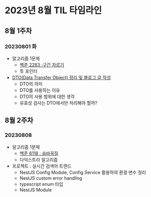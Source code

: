 # 2023년 8월 TIL 타임라인

## 8월 1주차

### 20230801 화

* 알고리즘 1문제
  * [백준 2283 :구간 자르기](https://www.acmicpc.net/problem/2283)
  * 투 포인터
* [DTO(Data Transfer Object) 정리 및 블로그 글 작성](https://velog.io/@calm0_0/DTO)
  * DTO의 의미
  * DTO를 사용하는 이유
  * DTO의 사용 범위에 대한 생각
  * 유효성 검사는 DTO에서만 처리해야 할까?


## 8월 2주차

### 20230808

* 알고리즘 1문제
  * [백준 6118 : 숨바꼭질](https://www.acmicpc.net/problem/6118)
  * 다익스트라 알고리즘
* 프로젝트 : 실시간 검색어 트렌드
  * NestJS Config Module, Config Service 활용하여 환경 변수 정리
  * NestJS custom error handling
  * typescript enum 타입
  * NestJS Module
